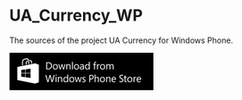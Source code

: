 UA_Currency_WP
==============

The sources of the project UA Currency for Windows Phone.

![](/store/258x67_WPS_Download_blk.png "http://windowsphone.com/s?appId=057d4791-ebf0-47b7-b1ae-7c8b567dcf18")
